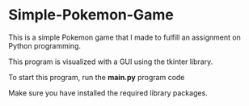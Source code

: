 # Simple-Pokemon-Game

This is a simple Pokemon game that I made to fulfill an assignment on Python programming.

This program is visualized with a GUI using the tkinter library.

To start this program, run the **main.py** program code

Make sure you have installed the required library packages.
